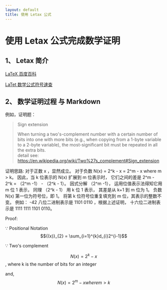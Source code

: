 ```yaml
---
layout: default
title: 使用 Letax 公式
---
```


# 使用 Letax 公式完成数学证明

## 1、 Letax 简介

[LaTeX 百度百科](https://baike.baidu.com/item/LaTeX)

[LaTet 数学公式符号速查](http://mohu.org/info/symbols/symbols.htm)

## 2、 数学证明过程 与 Markdown

例如，证明题：

> Sign extension
>
> When turning a two's-complement number with a certain number of bits into one with more bits (e.g., when copying from a 1-byte variable to a 2-byte variable), the most-significant bit must be repeated in all the extra bits.  
> detail see: https://en.wikipedia.org/wiki/Two%27s_complement#Sign_extension

证明思路: 对于正数 x ，显然成立。 对于负数 N(x) = 2^k - x  = 2^m - x where m > k。 因此，当 k 位表示的 N(x) 扩展到 m 位表示时， 它们之间的差是 2^m - 2^k = （2^m -1） - （2^k - 1）。 因式分解 （2^m -1）， 运用位值表示法得知它用 m 位 1 表示， 同理 （2^k - 1） 用 k 位 1 表示， 其差是从 k+1 到 m 位为 1。 负数 N(x) 第一位为符号位，即 1。 将第 k 位符号位重复填充到 m 位，其表示的整数不变。   例如： -42 八位二进制表示是 1101 0110 ，根据上述证明， 十六位二进制表示是 1111 1111 1101 0110。

Proof:

$\because$ Positional Notation $${(x)}_{2} = \sum_{i=1}^{k}d_{i}2^{i-1}$$  

$\because$ Two's complement 

$$N(x) = 2^{k} - x$$, where k is the number of bits for an integer

and, $$N(x) = 2^{m} - x where m > k$$




